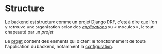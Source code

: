 # Structure

Le backend est structuré comme un projet Django DRF, c'est à dire que l'on y
retrouve une organisation selon des [*applications*](./applications/) ou «
modules », le tout chapeauté par un *projet*.

Le [projet](./projet) contient des éléments qui dictent le fonctionnement de toute
l'application du backend, notamment la [configuration](./projet/configuration.md).

<!-- vim: set tw=80 spell spelllang=fr:-->
